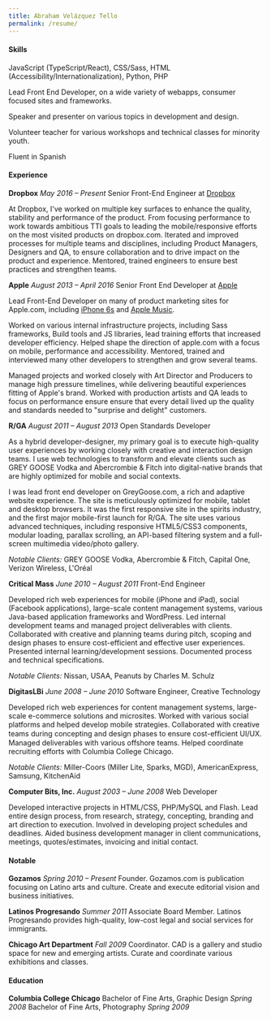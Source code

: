 ```yaml
---
title: Abraham Velázquez Tello
permalink: /resume/
---
```


#### Skills

JavaScript (TypeScript/React), CSS/Sass, HTML (Accessibility/Internationalization), Python, PHP

Lead Front End Developer, on a wide variety of webapps, consumer focused sites and frameworks.

Speaker and presenter on various topics in development and design.

Volunteer teacher for various workshops and technical classes for minority youth.

Fluent in Spanish

#### Experience

**Dropbox** *May 2016 – Present*
Senior Front-End Engineer at [Dropbox](http://dropbox.com/)

At Dropbox, I've worked on multiple key surfaces to enhance the quality, stability and performance of the product. From focusing performance to work towards ambitious TTI goals to leading the mobile/responsive efforts on the most visited products on dropbox.com. Iterated and improved processes for multiple teams and disciplines, including Product Managers, Designers and QA, to ensure collaboration and to drive impact on the product and experience. Mentored, trained engineers to ensure best practices and strengthen teams.

**Apple** *August 2013 – April 2016*
Senior Front End Developer at [Apple](http://apple.com/)

Lead Front-End Developer on many of product marketing sites for Apple.com, including [iPhone 6s](https://www.apple.com/iphone-6s/) and [Apple Music](https://www.apple.com/music/).

Worked on various internal infrastructure projects, including Sass frameworks, Build tools and JS libraries, lead training efforts that increased developer efficiency. Helped shape the direction of apple.com with a focus on mobile, performance and accessibility. Mentored, trained and interviewed many other developers to strengthen and grow several teams.

Managed projects and worked closely with Art Director and Producers to manage high pressure timelines, while delivering beautiful experiences fitting of Apple's brand. Worked with production artists and QA leads to focus on performance ensure ensure that every detail lived up the quality and standards needed to "surprise and delight" customers.

**R/GA** *August 2011 – August 2013*
Open Standards Developer

As a hybrid developer-designer, my primary goal is to execute high-quality user experiences by working closely with creative and interaction design teams. I use web technologies to transform and elevate clients such as GREY GOOSE Vodka and Abercrombie & Fitch into digital-native brands that are highly optimized for mobile and social contexts.

I was lead front end developer on GreyGoose.com, a rich and adaptive website experience. The site is meticulously optimized for mobile, tablet and desktop browsers. It was the first responsive site in the spirits industry, and the first major mobile-first launch for R/GA. The site uses various advanced techniques, including responsive HTML5/CSS3 components, modular loading, parallax scrolling, an API-based filtering system and a full-screen multimedia video/photo gallery.

_Notable Clients:_ GREY GOOSE Vodka, Abercrombie & Fitch, Capital One, Verizon Wireless, L'Oréal

**Critical Mass** _June 2010 – August 2011_
Front-End Engineer

Developed rich web experiences for mobile (iPhone and iPad), social (Facebook applications), large-scale content management systems, various Java-based application frameworks and WordPress. Led internal development teams and managed project deliverables with clients. Collaborated with creative and planning teams during pitch, scoping and design phases to ensure cost-efficient and effective user experiences. Presented internal learning/development sessions. Documented process and technical specifications.

_Notable Clients:_ Nissan, USAA, Peanuts by Charles M. Schulz

**DigitasLBi** _June 2008 – June 2010_
Software Engineer, Creative Technology

Developed rich web experiences for content management systems, large-scale e-commerce solutions and microsites. Worked with various social platforms and helped develop mobile strategies. Collaborated with creative teams during concepting and design phases to ensure cost-efﬁcient UI/UX. Managed deliverables with various offshore teams. Helped coordinate recruiting efforts with Columbia College Chicago.

*Notable Clients:* Miller-Coors (Miller Lite, Sparks, MGD), AmericanExpress, Samsung, KitchenAid

**Computer Bits, Inc.** *August 2003 – June 2008*
Web Developer

Developed interactive projects in HTML/CSS, PHP/MySQL and Flash. Lead entire design process, from research, strategy, concepting, branding and art direction to execution. Involved in developing project schedules and deadlines. Aided business development manager in client communications, meetings, quotes/estimates, invoicing and initial contact.

#### Notable

**Gozamos** *Spring 2010 – Present*
Founder. Gozamos.com is publication focusing on Latino arts and culture. Create and execute editorial vision and business initiatives.

**Latinos Progresando** *Summer 2011*
Associate Board Member. Latinos Progresando provides high-quality, low-cost legal and social services for immigrants.

**Chicago Art Department** *Fall 2009*
Coordinator. CAD is a gallery and studio space for new and emerging artists. Curate and coordinate various exhibitions and classes.

#### Education

**Columbia College Chicago**
Bachelor of Fine Arts, Graphic Design *Spring 2008*
Bachelor of Fine Arts, Photography *Spring 2009*

